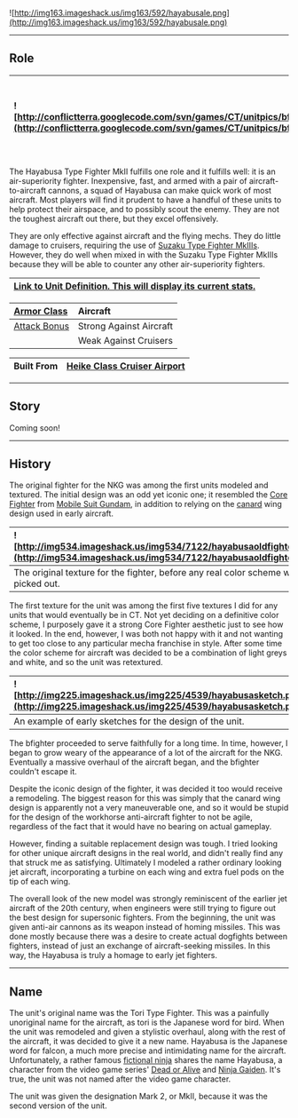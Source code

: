 ![http://img163.imageshack.us/img163/592/hayabusale.png](http://img163.imageshack.us/img163/592/hayabusale.png)


---


## Role ##

|![http://conflictterra.googlecode.com/svn/games/CT/unitpics/bfightermkii.png](http://conflictterra.googlecode.com/svn/games/CT/unitpics/bfightermkii.png)|Fast, light fighter armed with two air cannons.|
|:--------------------------------------------------------------------------------------------------------------------------------------------------------|:----------------------------------------------|

The Hayabusa Type Fighter MkII fulfills one role and it fulfills well:  it is an air-superiority fighter.  Inexpensive, fast, and armed with a pair of aircraft-to-aircraft cannons, a squad of Hayabusa can make quick work of most aircraft.  Most players will find it prudent to have a handful of these units to help protect their airspace, and to possibly scout the enemy.  They are not the toughest aircraft out there, but they excel offensively.

They are only effective against aircraft and the flying mechs.  They do little damage to cruisers, requiring the use of [Suzaku Type Fighter MkIIIs](http://code.google.com/p/conflictterra/wiki/NKGSuzakuTypeFighter).  However, they do well when mixed in with the Suzaku Type Fighter MkIIIs because they will be able to counter any other air-superiority fighters.

|[Link to Unit Definition.  This will display its current stats.](http://code.google.com/p/conflictterra/source/browse/games/CT/units/bfighter.lua)|
|:-------------------------------------------------------------------------------------------------------------------------------------------------|

|[Armor Class](http://code.google.com/p/conflictterra/wiki/ArmorSystem)|Aircraft|
|:---------------------------------------------------------------------|:-------|
|[Attack Bonus](http://code.google.com/p/conflictterra/wiki/ArmorSystem)|Strong Against Aircraft|
|  |Weak Against Cruisers|

|Built From|[Heike Class Cruiser Airport](http://code.google.com/p/conflictterra/wiki/NKGHeikeClassCruiser)|
|:---------|:----------------------------------------------------------------------------------------------|


---


## Story ##
Coming soon!


---


## History ##
The original fighter for the NKG was among the first units modeled and textured.  The initial design was an odd yet iconic one; it resembled the [Core Fighter](http://en.wikipedia.org/wiki/Core_Fighter#FF-X7_Core_Fighter) from [Mobile Suit Gundam](http://en.wikipedia.org/wiki/Mobile_Suit_Gundam), in addition to relying on the [canard](http://en.wikipedia.org/wiki/Canard_(aeronautics)) wing design used in early aircraft.

|![http://img534.imageshack.us/img534/7122/hayabusaoldfighter.png](http://img534.imageshack.us/img534/7122/hayabusaoldfighter.png)|
|:--------------------------------------------------------------------------------------------------------------------------------|
|The original texture for the fighter, before any real color scheme was picked out.|

The first texture for the unit was among the first five textures I did for any units that would eventually be in CT.  Not yet deciding on a definitive color scheme, I purposely gave it a strong Core Fighter aesthetic just to see how it looked.  In the end, however, I was both not happy with it and not wanting to get too close to any particular mecha franchise in style.  After some time the color scheme for aircraft was decided to be a combination of light greys and white, and so the unit was retextured.

|![http://img225.imageshack.us/img225/4539/hayabusasketch.png](http://img225.imageshack.us/img225/4539/hayabusasketch.png)|
|:------------------------------------------------------------------------------------------------------------------------|
|An example of early sketches for the design of the unit.|

The bfighter proceeded to serve faithfully for a long time.  In time, however, I began to grow weary of the appearance of a lot of the aircraft for the NKG.  Eventually a massive overhaul of the aircraft began, and the bfighter couldn't escape it.

Despite the iconic design of the fighter, it was decided it too would receive a remodeling.  The biggest reason for this was simply that the canard wing design is apparently not a very maneuverable one, and so it would be stupid for the design of the workhorse anti-aircraft fighter to not be agile, regardless of the fact that it would have no bearing on actual gameplay.

However, finding a suitable replacement design was tough.  I tried looking for other unique aircraft designs in the real world, and didn't really find any that struck me as satisfying.  Ultimately I modeled a rather ordinary looking jet aircraft, incorporating a turbine on each wing and extra fuel pods on the tip of each wing.

The overall look of the new model was strongly reminiscent of the earlier jet aircraft of the 20th century, when engineers were still trying to figure out the best design for supersonic fighters.  From the beginning, the unit was given anti-air cannons as its weapon instead of homing missiles.  This was done mostly because there was a desire to create actual dogfights between fighters, instead of just an exchange of aircraft-seeking missiles.  In this way, the Hayabusa is truly a homage to early jet fighters.


---


## Name ##
The unit's original name was the Tori Type Fighter.  This was a painfully unoriginal name for the aircraft, as tori is the Japanese word for bird.  When the unit was remodeled and given a stylistic overhaul, along with the rest of the aircraft, it was decided to give it a new name.  Hayabusa is the Japanese word for falcon, a much more precise and intimidating name for the aircraft.  Unfortunately, a rather famous [fictional ninja](http://en.wikipedia.org/wiki/Ryu_Hayabusa) shares the name Hayabusa, a character from the video game series' [Dead or Alive](http://en.wikipedia.org/wiki/Dead_or_Alive_(series)) and [Ninja Gaiden](http://en.wikipedia.org/wiki/Ninja_Gaiden).  It's true, the unit was not named after the video game character.

The unit was given the designation Mark 2, or MkII, because it was the second version of the unit.